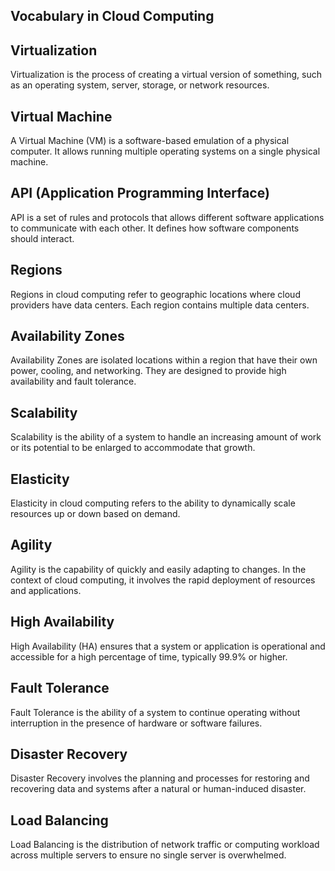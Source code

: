 ## Vocabulary in Cloud Computing

## Virtualization

Virtualization is the process of creating a virtual version of something, such as an operating system, server, storage, or network resources.

## Virtual Machine

A Virtual Machine (VM) is a software-based emulation of a physical computer. It allows running multiple operating systems on a single physical machine.

## API (Application Programming Interface)

API is a set of rules and protocols that allows different software applications to communicate with each other. It defines how software components should interact.

## Regions

Regions in cloud computing refer to geographic locations where cloud providers have data centers. Each region contains multiple data centers.

## Availability Zones

Availability Zones are isolated locations within a region that have their own power, cooling, and networking. They are designed to provide high availability and fault tolerance.

## Scalability

Scalability is the ability of a system to handle an increasing amount of work or its potential to be enlarged to accommodate that growth.

## Elasticity

Elasticity in cloud computing refers to the ability to dynamically scale resources up or down based on demand.

## Agility

Agility is the capability of quickly and easily adapting to changes. In the context of cloud computing, it involves the rapid deployment of resources and applications.

## High Availability

High Availability (HA) ensures that a system or application is operational and accessible for a high percentage of time, typically 99.9% or higher.

## Fault Tolerance

Fault Tolerance is the ability of a system to continue operating without interruption in the presence of hardware or software failures.

## Disaster Recovery

Disaster Recovery involves the planning and processes for restoring and recovering data and systems after a natural or human-induced disaster.

## Load Balancing

Load Balancing is the distribution of network traffic or computing workload across multiple servers to ensure no single server is overwhelmed.
